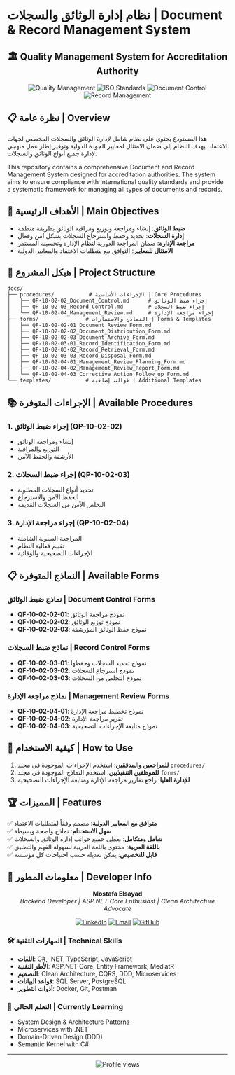 # نظام إدارة الوثائق والسجلات | Document & Record Management System

<h2 align="center">🏛️ Quality Management System for Accreditation Authority</h2>

<p align="center">
  <img src="https://img.shields.io/badge/Quality-Management-blue" alt="Quality Management"/>
  <img src="https://img.shields.io/badge/ISO-Standards-green" alt="ISO Standards"/>
  <img src="https://img.shields.io/badge/Document-Control-orange" alt="Document Control"/>
  <img src="https://img.shields.io/badge/Record-Management-red" alt="Record Management"/>
</p>

## 📋 نظرة عامة | Overview

هذا المستودع يحتوي على نظام شامل لإدارة الوثائق والسجلات المخصص لجهات الاعتماد. يهدف النظام إلى ضمان الامتثال لمعايير الجودة الدولية وتوفير إطار عمل منهجي لإدارة جميع أنواع الوثائق والسجلات.

This repository contains a comprehensive Document and Record Management System designed for accreditation authorities. The system aims to ensure compliance with international quality standards and provide a systematic framework for managing all types of documents and records.

## 🎯 الأهداف الرئيسية | Main Objectives

- **ضبط الوثائق**: إنشاء ومراجعة وتوزيع ومراقبة الوثائق بطريقة منظمة
- **إدارة السجلات**: تحديد وحفظ واسترجاع السجلات بشكل آمن وفعال  
- **مراجعة الإدارة**: ضمان المراجعة الدورية لنظام الإدارة وتحسينه المستمر
- **الامتثال للمعايير**: التوافق مع متطلبات الاعتماد والمعايير الدولية

## 📁 هيكل المشروع | Project Structure

```
docs/
├── procedures/           # الإجراءات الأساسية | Core Procedures
│   ├── QP-10-02-02_Document_Control.md      # إجراء ضبط الوثائق
│   ├── QP-10-02-03_Record_Control.md        # إجراء ضبط السجلات  
│   └── QP-10-02-04_Management_Review.md     # إجراء مراجعة الإدارة
├── forms/               # النماذج والاستمارات | Forms & Templates
│   ├── QF-10-02-02-01_Document_Review_Form.md
│   ├── QF-10-02-02-02_Document_Distribution_Form.md
│   ├── QF-10-02-02-03_Document_Archive_Form.md
│   ├── QF-10-02-03-01_Record_Identification_Form.md
│   ├── QF-10-02-03-02_Record_Retrieval_Form.md
│   ├── QF-10-02-03-03_Record_Disposal_Form.md
│   ├── QF-10-02-04-01_Management_Review_Planning_Form.md
│   ├── QF-10-02-04-02_Management_Review_Report_Form.md
│   └── QF-10-02-04-03_Corrective_Action_Follow_up_Form.md
└── templates/           # قوالب إضافية | Additional Templates
```

## 📚 الإجراءات المتوفرة | Available Procedures

### 1. إجراء ضبط الوثائق (QP-10-02-02)
- إنشاء ومراجعة الوثائق
- التوزيع والمراقبة
- الأرشفة والحفظ الآمن

### 2. إجراء ضبط السجلات (QP-10-02-03)  
- تحديد أنواع السجلات المطلوبة
- الحفظ الآمن والاسترجاع
- التخلص الآمن من السجلات القديمة

### 3. إجراء مراجعة الإدارة (QP-10-02-04)
- المراجعة السنوية الشاملة
- تقييم فعالية النظام
- الإجراءات التصحيحية والوقائية

## 📋 النماذج المتوفرة | Available Forms

### نماذج ضبط الوثائق | Document Control Forms
- **QF-10-02-02-01**: نموذج مراجعة الوثائق
- **QF-10-02-02-02**: نموذج توزيع الوثائق  
- **QF-10-02-02-03**: نموذج حفظ الوثائق المؤرشفة

### نماذج ضبط السجلات | Record Control Forms
- **QF-10-02-03-01**: نموذج تحديد السجلات وحفظها
- **QF-10-02-03-02**: نموذج استرجاع السجلات
- **QF-10-02-03-03**: نموذج التخلص من السجلات

### نماذج مراجعة الإدارة | Management Review Forms
- **QF-10-02-04-01**: نموذج تخطيط مراجعة الإدارة
- **QF-10-02-04-02**: تقرير مراجعة الإدارة
- **QF-10-02-04-03**: نموذج متابعة الإجراءات التصحيحية

## 🔧 كيفية الاستخدام | How to Use

1. **للمراجعين والمدققين**: استخدم الإجراءات الموجودة في مجلد `procedures/`
2. **للموظفين التنفيذيين**: استخدم النماذج الموجودة في مجلد `forms/`
3. **للإدارة العليا**: راجع تقارير مراجعة الإدارة ومتابعة الإجراءات التصحيحية

## 🏆 المميزات | Features

✅ **متوافق مع المعايير الدولية**: مصمم وفقاً لمتطلبات الاعتماد  
✅ **سهل الاستخدام**: نماذج واضحة وبسيطة  
✅ **شامل ومتكامل**: يغطي جميع جوانب إدارة الوثائق والسجلات  
✅ **باللغة العربية**: محتوى باللغة العربية لسهولة الفهم والتطبيق  
✅ **قابل للتخصيص**: يمكن تعديله حسب احتياجات كل مؤسسة  

## 👤 معلومات المطور | Developer Info

<div align="center">

**Mostafa Elsayad**  
*Backend Developer | ASP.NET Core Enthusiast | Clean Architecture Advocate*

[![LinkedIn](https://img.shields.io/badge/LinkedIn-0077B5?style=for-the-badge&logo=linkedin&logoColor=white)](https://www.linkedin.com/in/mostafa-elsayad-9a8727201/)
[![Email](https://img.shields.io/badge/Email-D14836?style=for-the-badge&logo=gmail&logoColor=white)](mailto:mostafaelsayad745@gmail.com)
[![GitHub](https://img.shields.io/badge/GitHub-100000?style=for-the-badge&logo=github&logoColor=white)](https://github.com/mostafaelsayad745)

</div>

### 🛠️ المهارات التقنية | Technical Skills
- **اللغات**: C#, .NET, TypeScript, JavaScript
- **الأطر التقنية**: ASP.NET Core, Entity Framework, MediatR
- **التصميم**: Clean Architecture, CQRS, DDD, Microservices
- **قواعد البيانات**: SQL Server, PostgreSQL
- **أدوات التطوير**: Docker, Git, Postman

### 🌱 التعلم الحالي | Currently Learning
- System Design & Architecture Patterns
- Microservices with .NET
- Domain-Driven Design (DDD)
- Semantic Kernel with C#

---

<div align="center">
  <img src="https://komarev.com/ghpvc/?username=mostafaelsayad745&label=Profile%20views&color=0e75b6&style=flat" alt="Profile views" />
</div>
